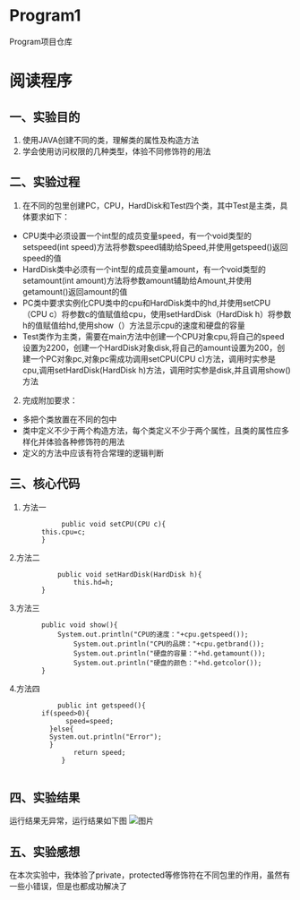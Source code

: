 # Program1
Program项目仓库

# 阅读程序

## 一、实验目的
1. 使用JAVA创建不同的类，理解类的属性及构造方法
2. 学会使用访问权限的几种类型，体验不同修饰符的用法
## 二、实验过程
1. 在不同的包里创建PC，CPU，HardDisk和Test四个类，其中Test是主类，具体要求如下：
- CPU类中必须设置一个int型的成员变量speed，有一个void类型的setspeed(int speed)方法将参数speed辅助给Speed,并使用getspeed()返回speed的值
- HardDisk类中必须有一个int型的成员变量amount，有一个void类型的setamount(int amount)方法将参数amount辅助给Amount,并使用getamount()返回amount的值
- PC类中要求实例化CPU类中的cpu和HardDisk类中的hd,并使用setCPU（CPU c）将参数c的值赋值给cpu，使用setHardDisk（HardDisk h）将参数h的值赋值给hd,使用show（）方法显示cpu的速度和硬盘的容量
- Test类作为主类，需要在main方法中创建一个CPU对象cpu,将自己的speed设置为2200，创建一个HardDisk对象disk,将自己的amount设置为200，创建一个PC对象pc,对象pc需成功调用setCPU(CPU c)方法，调用时实参是cpu,调用setHardDisk(HardDisk h)方法，调用时实参是disk,并且调用show()方法
2. 完成附加要求：
- 多把个类放置在不同的包中
- 类中定义不少于两个构造方法，每个类定义不少于两个属性，且类的属性应多样化并体验各种修饰符的用法
- 定义的方法中应该有符合常理的逻辑判断
## 三、核心代码
1. 方法一
```
             public void setCPU(CPU c){
		this.cpu=c;
	    }
```
2.方法二
```
            public void setHardDisk(HardDisk h){
                this.hd=h;
	    }
```
3.方法三
```
   	    public void show(){
	        System.out.println("CPU的速度："+cpu.getspeed());
                System.out.println("CPU的品牌："+cpu.getbrand());
                System.out.println("硬盘的容量："+hd.getamount());
                System.out.println("硬盘的颜色："+hd.getcolor());
        }
```
4.方法四
```
            public int getspeed(){
	    if(speed>0){
              speed=speed;
          }else{
  	      System.out.println("Error");
	      }
                return speed;		
             }
							 
```
## 四、实验结果
运行结果无异常，运行结果如下图
![图片](https://p.qlogo.cn/qqmail_head/fTW3oLibWre2icgHmMng0BEl2Oia3O6E8xxiaXg7C2hAA8M6qm3kzKsichVPma2ibn16ytVdYoqqCwxkY/0)
## 五、实验感想
在本次实验中，我体验了private，protected等修饰符在不同包里的作用，虽然有一些小错误，但是也都成功解决了
  
